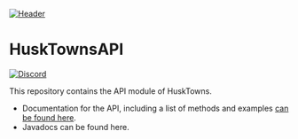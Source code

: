 [![Header](https://i.imgur.com/JckKnZZ.png "Header")](https://github.com/WiIIiam278/HuskTownsAPI/)
# HuskTownsAPI
[![Discord](https://img.shields.io/discord/818135932103557162?color=7289da&logo=discord)](https://discord.gg/tVYhJfyDWG)

This repository contains the API module of HuskTowns.

* Documentation for the API, including a list of methods and examples [can be found here](https://github.com/WiIIiam278/HuskTownsDocs/wiki/API).
* Javadocs can be found here.